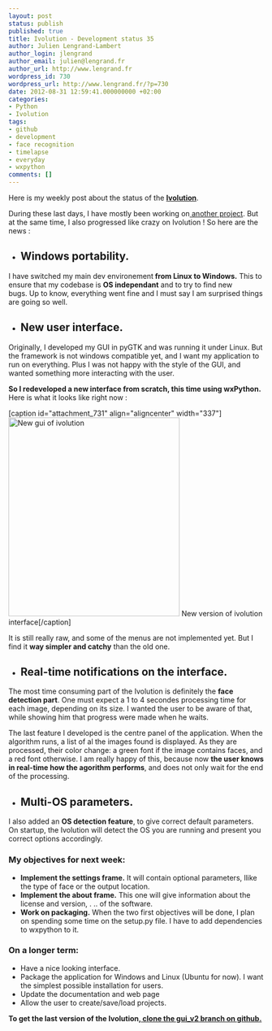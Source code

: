 ```yaml
---
layout: post
status: publish
published: true
title: Ivolution - Development status 35
author: Julien Lengrand-Lambert
author_login: jlengrand
author_email: julien@lengrand.fr
author_url: http://www.lengrand.fr
wordpress_id: 730
wordpress_url: http://www.lengrand.fr/?p=730
date: 2012-08-31 12:59:41.000000000 +02:00
categories:
- Python
- Ivolution
tags:
- github
- development
- face recognition
- timelapse
- everyday
- wxpython
comments: []
---
```

Here is my weekly post about the status of the <strong><a title="ivolution" href="http://jlengrand.github.com/FaceMovie/" target="_blank">Ivolution</a></strong>.

During these last days, I have mostly been working on<a title="The Pirate Patch, Python Flavored" href="http://www.lengrand.fr/2012/08/the-pirate-patch-python-flavored/" target="_blank"> another project</a>. But at the same time, I also progressed like crazy on Ivolution !
So here are the news :
<ul>
	<li>
<h2><strong>Windows portability.</strong></h2>
</li>
</ul>
I have switched my main dev environement<strong> from Linux to Windows.</strong> This to ensure that my codebase is <strong>OS independant</strong> and to try to find new bugs. Up to know, everything went fine and I must say I am surprised things are going so well.
<ul>
	<li>
<h2><strong>New user interface.</strong></h2>
</li>
</ul>
Originally, I developed my GUI in pyGTK and was running it under Linux. But the framework is not windows compatible yet, and I want my application to run on everything. Plus I was not happy with the style of the GUI, and wanted something more interacting with the user.

<strong>So I redeveloped a new interface from scratch, this time using wxPython.</strong> Here is what it looks like right now :

[caption id="attachment_731" align="aligncenter" width="337"]<a href="http://www.lengrand.fr/wp-content/uploads/2012/08/ivolution_29_08.png"><img class=" wp-image-731 " title="ivolution_29_08" src="http://www.lengrand.fr/wp-content/uploads/2012/08/ivolution_29_08.png" alt="New gui of ivolution" width="337" height="391" /></a> New version of ivolution interface[/caption]

It is still really raw, and some of the menus are not implemented yet. But I find it <strong>way simpler and catchy</strong> than the old one.
<ul>
	<li>
<h2><strong>Real-time notifications on the interface</strong>.</h2>
</li>
</ul>
The most time consuming part of the Ivolution is definitely the <strong>face detection part</strong>. One must expect a 1 to 4 secondes processing time for each image, depending on its size. I wanted the user to be aware of that, while showing him that progress were made when he waits.

The last feature I developed is the centre panel of the application. When the algorithm runs, a list of al the images found is displayed. As they are processed, their color change:
a green font if the image contains faces, and a red font otherwise.
I am really happy of this, because now <strong>the user knows in real-time how the agorithm performs</strong>, and does not only wait for the end of the processing.
<ul>
	<li>
<h2><strong>Multi-OS parameters.</strong></h2>
</li>
</ul>
I also added an <strong>OS detection feature</strong>, to give correct default parameters. On startup, the Ivolution will detect the OS you are running and present you correct options accordingly.
<h3><strong>My objectives for next week:</strong></h3>
<ul>
	<li><strong>Implement the settings frame.</strong> It will contain optional parameters, llike the type of face or the output location.</li>
	<li><strong>Implement the about frame.</strong> This one will give information about the license and version, . .. of the software.</li>
	<li><strong>Work on packaging.</strong> When the two first objectives will be done, I plan on spending some time on the setup.py file. I have to add dependencies to wxpython to it.</li>
</ul>
<h3><strong>On a longer term:</strong></h3>
<ul>
	<li>Have a nice looking interface.</li>
	<li>Package the application for Windows and Linux (Ubuntu for now). I want the simplest possible installation for users.</li>
	<li>Update the documentation and web page</li>
	<li>Allow the user to create/save/load projects.</li>
</ul>
<strong>To get the last version of the Ivolution,<a title="ivolution last" href="https://github.com/jlengrand/FaceMovie/tree/gui_v2" target="_blank"> clone the gui_v2 branch on github.</a></strong>
